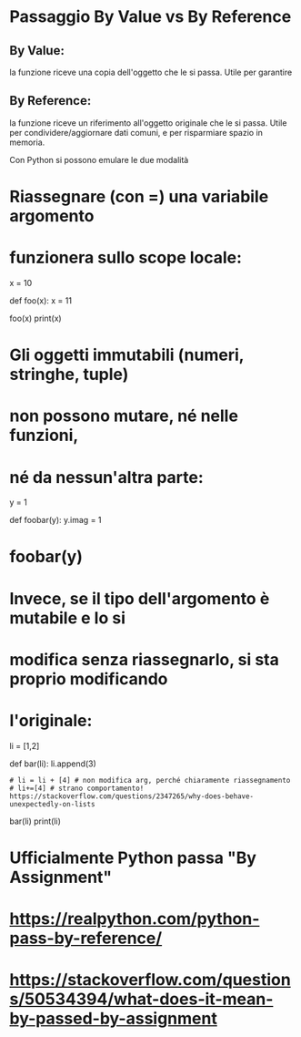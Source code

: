 # Passaggio By Value vs By Reference 

## By Value: 
la funzione riceve una copia dell'oggetto che le si passa. Utile per garantire 


## By Reference: 
la funzione riceve un riferimento all'oggetto originale che le si passa. Utile per condividere/aggiornare dati comuni, e per risparmiare spazio in memoria.

Con Python si possono emulare le due modalità 


# Riassegnare (con =) una variabile argomento 
# funzionera sullo scope locale:

x = 10

def foo(x):
    x = 11

foo(x)
print(x)

# Gli oggetti immutabili (numeri, stringhe, tuple) 
# non possono mutare, né nelle funzioni, 
# né da nessun'altra parte:

y = 1

def foobar(y):
    y.imag = 1

# foobar(y)


# Invece, se il tipo dell'argomento è mutabile e lo si 
# modifica senza riassegnarlo, si sta proprio modificando 
# l'originale:

li = [1,2]

def bar(li):
    li.append(3)
    
    # li = li + [4] # non modifica arg, perché chiaramente riassegnamento
    # li+=[4] # strano comportamento! https://stackoverflow.com/questions/2347265/why-does-behave-unexpectedly-on-lists

bar(li)
print(li)


#
#
# Ufficialmente Python passa "By Assignment"
# 
# https://realpython.com/python-pass-by-reference/
# https://stackoverflow.com/questions/50534394/what-does-it-mean-by-passed-by-assignment
#
#
